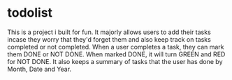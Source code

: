 # todolist
This is a project i built for fun. It majorly allows users to add their tasks incase they worry that they'd forget them and also keep track on tasks completed or not completed. When a user completes a task, they can mark them DONE or NOT DONE. When marked DONE, it will turn GREEN and RED for NOT DONE.  It also keeps a summary of tasks that the user has done by Month, Date and Year. 

